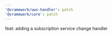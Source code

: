 ```yaml
---
'@vramework/uws-handler': patch
'@vramework/core': patch
---
```


feat: adding a subscription service change handler
